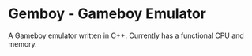 # Gemboy - Gameboy Emulator
A Gameboy emulator written in C++. Currently has a functional CPU and memory.
